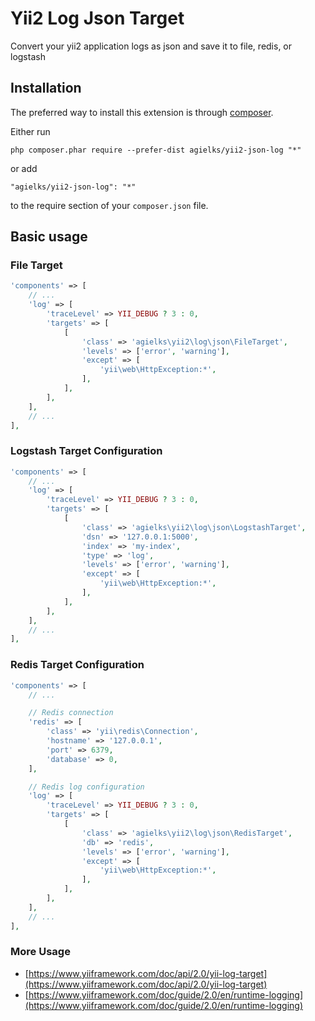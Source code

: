 Yii2 Log Json Target
====================
Convert your yii2 application logs as json and save it to file, redis, or logstash

## Installation

The preferred way to install this extension is through [composer](http://getcomposer.org/download/).

Either run

```
php composer.phar require --prefer-dist agielks/yii2-json-log "*"
```

or add

```
"agielks/yii2-json-log": "*"
```

to the require section of your `composer.json` file.

## Basic usage

### File Target
```php
'components' => [
    // ...
    'log' => [
        'traceLevel' => YII_DEBUG ? 3 : 0,
        'targets' => [
            [
                'class' => 'agielks\yii2\log\json\FileTarget',
                'levels' => ['error', 'warning'],
                'except' => [
                    'yii\web\HttpException:*',
                ],
            ],
        ],
    ],
    // ...
],
```

### Logstash Target Configuration
```php
'components' => [
    // ...
    'log' => [
        'traceLevel' => YII_DEBUG ? 3 : 0,
        'targets' => [
            [
                'class' => 'agielks\yii2\log\json\LogstashTarget',
                'dsn' => '127.0.0.1:5000',
                'index' => 'my-index',
                'type' => 'log',
                'levels' => ['error', 'warning'],
                'except' => [
                    'yii\web\HttpException:*',
                ],
            ],
        ],
    ],
    // ...
],
```

### Redis Target Configuration
```php
'components' => [
    // ...

    // Redis connection
    'redis' => [
        'class' => 'yii\redis\Connection',
        'hostname' => '127.0.0.1',
        'port' => 6379,
        'database' => 0,
    ],

    // Redis log configuration
    'log' => [
        'traceLevel' => YII_DEBUG ? 3 : 0,
        'targets' => [
            [
                'class' => 'agielks\yii2\log\json\RedisTarget',
                'db' => 'redis',
                'levels' => ['error', 'warning'],
                'except' => [
                    'yii\web\HttpException:*',
                ],
            ],
        ],
    ],
    // ...
],
```

### More Usage
- [https://www.yiiframework.com/doc/api/2.0/yii-log-target](https://www.yiiframework.com/doc/api/2.0/yii-log-target)
- [https://www.yiiframework.com/doc/guide/2.0/en/runtime-logging](https://www.yiiframework.com/doc/guide/2.0/en/runtime-logging)
